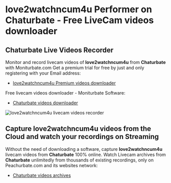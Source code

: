 # love2watchncum4u Performer on Chaturbate - Free LiveCam videos downloader

## Chaturbate Live Videos Recorder

Monitor and record livecam videos of **love2watchncum4u** from **Chaturbate** with Moniturbate.com
Get a premium trial for free by just and only registering with your Email address:
* [love2watchncum4u Premium videos downloader](https://moniturbate.com/request-demo-licence-key.html)

Free livecam videos downloader - Moniturbate Software:
* [Chaturbate videos downloader](https://moniturbate.com/moniturbate-download-software.html)

![love2watchncum4u livecam videos recorder](https://peachurnet.com/templates/moniturbate-software.png)


## Capture love2watchncum4u videos from the Cloud and watch your recordings on Streaming

Without the need of downloading a software, capture **love2watchncum4u** livecam videos from **Chaturbate** 100% online.
Watch Livecam archives from **Chaturbate** unlimitedly from thousands of existing recordings, only on Peachurbate.com and its websites network:
* [Chaturbate videos archives](https://peachurnet.com/)